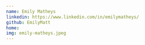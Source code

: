 ```yaml
---
name: Emily Matheys
linkedin: https://www.linkedin.com/in/emilymatheys/
github: EmilyMatt
home:
img: emily-matheys.jpeg
---
```

